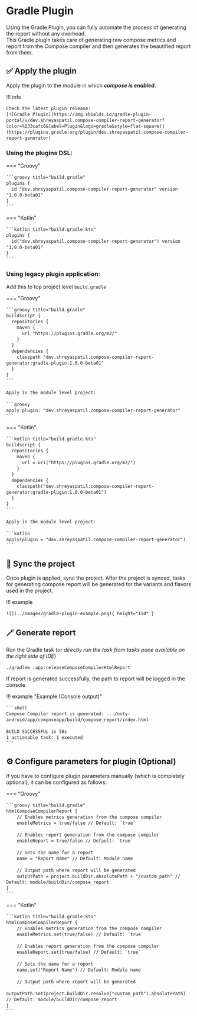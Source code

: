 # Gradle Plugin

Using the Gradle Plugin, you can fully automate the process of generating the report without any overhead.  
This Gradle plugin takes care of generating raw compose metrics and report from the Compose compiler and then 
generates the beautified report from them.

## ✅ Apply the plugin

Apply the plugin to the module in which _**compose is enabled**_.

!!! info

    Check the latest plugin release: 
    [![Gradle Plugin](https://img.shields.io/gradle-plugin-portal/v/dev.shreyaspatil.compose-compiler-report-generator?color=%233cafc6&label=Plugin&logo=gradle&style=flat-square)](https://plugins.gradle.org/plugin/dev.shreyaspatil.compose-compiler-report-generator)

### Using the plugins DSL:

=== "Groovy"

    ```groovy title="build.gradle"
    plugins {
      id "dev.shreyaspatil.compose-compiler-report-generator" version "1.0.0-beta01"
    }
    ```

=== "Kotlin"

    ```kotlin title="build.gradle.kts"
    plugins {
      id("dev.shreyaspatil.compose-compiler-report-generator") version "1.0.0-beta01"
    }    
    ```

### Using legacy plugin application:

Add this to top project level `build.gradle`

=== "Groovy"

    ```groovy title="build.gradle"
    buildscript {
      repositories {
        maven {
          url "https://plugins.gradle.org/m2/"
        }
      }
      dependencies {
        classpath "dev.shreyaspatil.compose-compiler-report-generator:gradle-plugin:1.0.0-beta01"
      }
    }
    ```

    Apply in the module level project:

    ```groovy
    apply plugin: "dev.shreyaspatil.compose-compiler-report-generator"
    ```

=== "Kotlin"

    ```kotlin title="build.gradle.kts"
    buildscript {
      repositories {
        maven {
          url = uri("https://plugins.gradle.org/m2/")
        }
      }
      dependencies {
        classpath("dev.shreyaspatil.compose-compiler-report-generator:gradle-plugin:1.0.0-beta01")
      }
    }
    ```
    
    Apply in the module level project:

    ```kotlin
    apply(plugin = "dev.shreyaspatil.compose-compiler-report-generator")
    ```

## 💫 Sync the project 

Once plugin is applied, sync the project. After the project is synced, tasks for generating compose report will be 
generated for the variants and flavors used in the project.

!!! example
    
    ![](../images/gradle-plugin-example.png){ height="150" }

## 🪄 Generate report

Run the Gradle task (_or directly run the task from tasks pane available on the right side of IDE_)

```shell
./gradlew :app:releaseComposeCompilerHtmlReport
```

If report is generated successfully, the path to report will be logged in the console

!!! example "Example (Console output)"

    ```shell
    Compose Compiler report is generated: .../noty-android/app/composeapp/build/compose_report/index.html
    
    BUILD SUCCESSFUL in 58s
    1 actionable task: 1 executed
    ```

## ⚙️ Configure parameters for plugin (Optional)

If you have to configure plugin parameters manually (which is completely optional), it can be configured as follows:

=== "Groovy"

    ```groovy title="build.gradle"
    htmlComposeCompilerReport {
        // Enables metrics generation from the compose compiler
        enableMetrics = true/false // Default: `true`
    
        // Enables report generation from the compose compiler
        enableReport = true/false // Default: `true`
        
        // Sets the name for a report
        name = "Report Name" // Default: Module name
    
        // Output path where report will be generated
        outputPath = project.buildDir.absolutePath + "/custom_path" // Default: module/buildDir/compose_report
    }
    ```

=== "Kotlin"
    
    ```kotlin title="build.gradle.kts"
    htmlComposeCompilerReport {
        // Enables metrics generation from the compose compiler
        enableMetrics.set(true/false) // Default: `true`
    
        // Enables report generation from the compose compiler
        enableReport.set(true/false) // Default: `true`
    
        // Sets the name for a report
        name.set("Report Name") // Default: Module name
    
        // Output path where report will be generated
        outputPath.set(project.buildDir.resolve("custom_path").absolutePath) // Default: module/buildDir/compose_report
    }
    ```